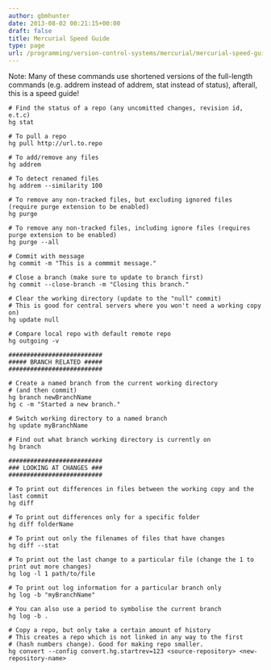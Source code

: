 ```yaml
---
author: gbmhunter
date: 2013-08-02 00:21:15+00:00
draft: false
title: Mercurial Speed Guide
type: page
url: /programming/version-control-systems/mercurial/mercurial-speed-guide
---
```


Note: Many of these commands use shortened versions of the full-length commands (e.g. addrem instead of addrem, stat instead of status), afterall, this is a speed guide!
    
    # Find the status of a repo (any uncomitted changes, revision id, e.t.c)
    hg stat
    
    # To pull a repo
    hg pull http://url.to.repo
    
    # To add/remove any files
    hg addrem
    
    # To detect renamed files
    hg addrem --similarity 100
    
    # To remove any non-tracked files, but excluding ignored files (require purge extension to be enabled)
    hg purge
    
    # To remove any non-tracked files, including ignore files (requires purge extension to be enabled)
    hg purge --all
    
    # Commit with message
    hg commit -m "This is a commmit message."
    
    # Close a branch (make sure to update to branch first)
    hg commit --close-branch -m "Closing this branch."
    
    # Clear the working directory (update to the "null" commit)
    # This is good for central servers where you won't need a working copy on)
    hg update null
    
    # Compare local repo with default remote repo
    hg outgoing -v
    
    ##########################
    ##### BRANCH RELATED #####
    ##########################
    
    # Create a named branch from the current working directory
    # (and then commit)
    hg branch newBranchName
    hg c -m "Started a new branch."
    
    # Switch working directory to a named branch
    hg update myBranchName
    
    # Find out what branch working directory is currently on
    hg branch
    
    ##########################
    ### LOOKING AT CHANGES ###
    ##########################
    
    # To print out differences in files between the working copy and the last commit
    hg diff
    
    # To print out differences only for a specific folder
    hg diff folderName
    
    # To print out only the filenames of files that have changes
    hg diff --stat
    
    # To print out the last change to a particular file (change the 1 to print out more changes)
    hg log -l 1 path/to/file
    
    # To print out log information for a particular branch only
    hg log -b "myBranchName"
    
    # You can also use a period to symbolise the current branch
    hg log -b .
    
    # Copy a repo, but only take a certain amount of history
    # This creates a repo which is not linked in any way to the first
    # (hash numbers change). Good for making repo smaller.
    hg convert --config convert.hg.startrev=123 <source-repository> <new-repository-name>
    
